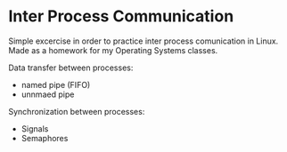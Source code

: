 # Inter Process Communication
Simple excercise in order to practice inter process comunication in Linux.
Made as a homework for my Operating Systems classes.

Data transfer between processes:
- named pipe (FIFO)
- unnmaed pipe

Synchronization between processes:
- Signals
- Semaphores


